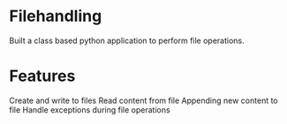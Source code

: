 # Filehandling
Built a class based python application to perform file operations.
# Features
Create and write to files
Read content from file
Appending new content to file
Handle exceptions during file operations
